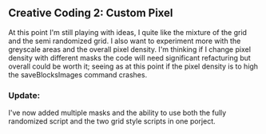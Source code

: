 ## Creative Coding 2: Custom Pixel

At this point I'm still playing with ideas, I quite like the mixture of the grid and the semi randomized grid. I also want to experiment more with the greyscale areas and the overall pixel density. I'm thinking if I change pixel density with different masks the code will need significant refacturing but overall could be worth it; seeing as at this point if the pixel density is to high the saveBlocksImages command crashes.

### Update:

I've now added multiple masks and the ability to use both the fully randomized script and the two grid style scripts in one porject.
